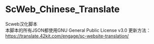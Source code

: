 # ScWeb_Chinese_Translate
Scweb汉化脚本<br>
本脚本的所有JSON都使用GNU General Public License v3.0
更新方法：
https://translate.42kit.com/engage/sc-website-translation/
